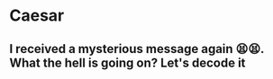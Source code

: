 # Caesar

## I received a mysterious message again 😫😫. What the hell is going on? Let's decode it  
